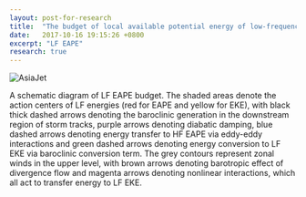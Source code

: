 ```yaml
---
layout: post-for-research
title:  "The budget of local available potential energy of low-frequency eddies in Northern Hemispheric winter"
date:   2017-10-16 19:15:26 +0800
excerpt: "LF EAPE"
research: true
---
```



![AsiaJet](https://github.com/Clynie/Clynie.github.io/blob/master/_img/3D_Energy_loops.jpg?raw=true)


A schematic diagram of LF EAPE budget. The shaded areas denote the action centers of LF energies (red for EAPE and yellow for EKE), with black thick dashed arrows denoting the baroclinic generation in the downstream region of storm tracks, purple arrows denoting diabatic damping, blue dashed arrows denoting energy transfer to HF EAPE via eddy-eddy interactions and green dashed arrows denoting energy conversion to LF EKE via baroclinic conversion term. The grey contours represent zonal winds in the upper level, with brown arrows denoting barotropic effect of divergence flow and magenta arrows denoting nonlinear interactions, which all act to transfer energy to LF EKE. 



